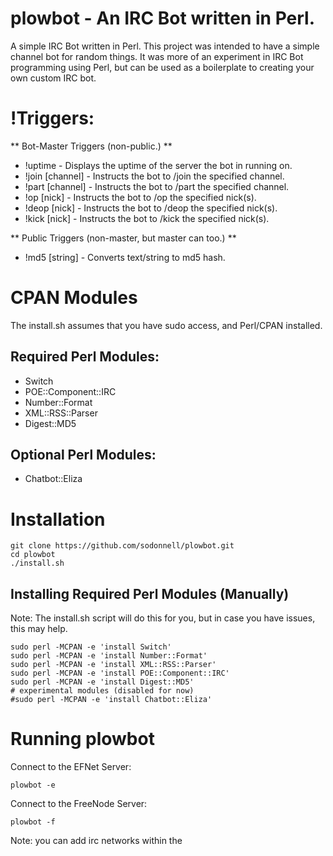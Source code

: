 # plowbot - An IRC Bot written in Perl.

A simple IRC Bot written in Perl. This project was intended to have a simple channel bot for random things. It was more of an experiment in IRC Bot programming using Perl, but can be used as a boilerplate to creating your own custom IRC bot.

# !Triggers:

** Bot-Master Triggers (non-public.) **
* !uptime - Displays the uptime of the server the bot in running on.
* !join [channel] - Instructs the bot to /join the specified channel.
* !part [channel] - Instructs the bot to /part the specified channel.
* !op [nick] - Instructs the bot to /op the specified nick(s).
* !deop [nick] - Instructs the bot to /deop the specified nick(s).
* !kick [nick] - Instructs the bot to /kick the specified nick(s).

** Public Triggers (non-master, but master can too.) **
* !md5 [string] - Converts text/string to md5 hash.


# CPAN Modules
The install.sh assumes that you have sudo access, and Perl/CPAN installed.

## Required Perl Modules:
* Switch
* POE::Component::IRC
* Number::Format
* XML::RSS::Parser
* Digest::MD5

## Optional Perl Modules:
* Chatbot::Eliza

# Installation
```
git clone https://github.com/sodonnell/plowbot.git
cd plowbot
./install.sh
```

## Installing Required Perl Modules (Manually)
Note: The install.sh script will do this for you, but in case you have issues, this may help.

```
sudo perl -MCPAN -e 'install Switch'
sudo perl -MCPAN -e 'install Number::Format'
sudo perl -MCPAN -e 'install XML::RSS::Parser'
sudo perl -MCPAN -e 'install POE::Component::IRC'
sudo perl -MCPAN -e 'install Digest::MD5'
# experimental modules (disabled for now)
#sudo perl -MCPAN -e 'install Chatbot::Eliza'
```

# Running plowbot

Connect to the EFNet Server:

```
plowbot -e
```

Connect to the FreeNode Server:
```
plowbot -f
```

Note: you can add irc networks within the 
